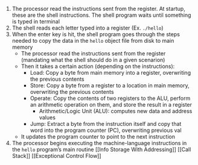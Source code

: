 1. The processor read the instructions sent from the register. At startup, these are the shell instructions. The shell program waits until something is typed in terminal
2. The shell reads each letter typed into a register (Ex. `./hello`)
3. When the enter key is hit, the shell program goes through the steps needed to copy the data in the `hello` object file from disk to main memory
	- The processor read the instructions sent from the register (mandating what the shell should do in a given scenarion)
	- Then it takes a certain action (depending on the instructions):
		- Load: Copy a byte from main memory into a register, overwriting the previous contents
		- Store: Copy a byte from a register to a location in main memory, overwriting the previous contents
		- Operate: Copy the contents of two registers to the ALU, perform an arithmetic operation on them, and store the result in a register
			- Arithmetic/Logic Unit (ALU): computes new data and address values
		- Jump: Extract a byte from the instruction itself and copy that word into the program counter (PC), overwriting previous val
	- It updates the program counter to point to the next instruction
4. The processor begins executing the machine-language instructions in the `hello` program’s main routine
[[Info Storage With Addressing]]
[[Call Stack]]
[[Exceptional Control Flow]]
